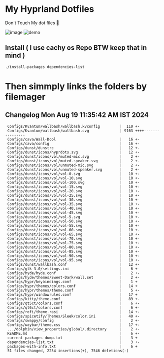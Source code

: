 # My Hyprland Dotfiles
  Don't Touch My dot files 🙂
 

  ![image](https://github.com/ALEX5402/dotfiles/assets/76860596/2fbe6020-4d76-4cf7-b052-58ff43cda405)
  ![demo](https://github.com/ALEX5402/dotfiles/assets/76860596/ff68bba7-e8da-49d3-a716-3ed3d73cfc25)

## Install ( I use cachy os Repo BTW keep that in mind )
``` ./install-packages dependencies-list ```

# Then simmply links the folders by filemager
 
## Changelog Mon Aug 19 11:35:42 AM IST 2024
```
 Configs/Kvantum/wallbash/wallbash.kvconfig         |  110 +-
 Configs/Kvantum/wallbash/wallbash.svg              | 9163 ++++----------------
 Configs/cava/Wall-Dcol                             |   16 +-
 Configs/cava/config                                |   16 +-
 Configs/dunst/dunstrc                              |   12 +-
 Configs/dunst/icons/hyprdots.svg                   |   12 +-
 Configs/dunst/icons/vol/muted-mic.svg              |    2 +-
 Configs/dunst/icons/vol/muted-speaker.svg          |    2 +-
 Configs/dunst/icons/vol/unmuted-mic.svg            |    2 +-
 Configs/dunst/icons/vol/unmuted-speaker.svg        |    2 +-
 Configs/dunst/icons/vol/vol-0.svg                  |   10 +-
 Configs/dunst/icons/vol/vol-10.svg                 |   10 +-
 Configs/dunst/icons/vol/vol-100.svg                |   10 +-
 Configs/dunst/icons/vol/vol-15.svg                 |   10 +-
 Configs/dunst/icons/vol/vol-20.svg                 |   10 +-
 Configs/dunst/icons/vol/vol-25.svg                 |   10 +-
 Configs/dunst/icons/vol/vol-30.svg                 |   10 +-
 Configs/dunst/icons/vol/vol-35.svg                 |   10 +-
 Configs/dunst/icons/vol/vol-40.svg                 |   10 +-
 Configs/dunst/icons/vol/vol-45.svg                 |   10 +-
 Configs/dunst/icons/vol/vol-5.svg                  |   10 +-
 Configs/dunst/icons/vol/vol-50.svg                 |   10 +-
 Configs/dunst/icons/vol/vol-55.svg                 |   10 +-
 Configs/dunst/icons/vol/vol-60.svg                 |   10 +-
 Configs/dunst/icons/vol/vol-65.svg                 |   10 +-
 Configs/dunst/icons/vol/vol-70.svg                 |   10 +-
 Configs/dunst/icons/vol/vol-75.svg                 |   10 +-
 Configs/dunst/icons/vol/vol-80.svg                 |   10 +-
 Configs/dunst/icons/vol/vol-85.svg                 |   10 +-
 Configs/dunst/icons/vol/vol-90.svg                 |   10 +-
 Configs/dunst/icons/vol/vol-95.svg                 |   10 +-
 Configs/dunst/wallbash.conf                        |   12 +-
 Configs/gtk-3.0/settings.ini                       |    6 +-
 Configs/hyde/hyde.conf                             |    2 +-
 Configs/hyde/themes/Sweet-Dark/wall.set            |    2 +-
 Configs/hypr/keybindings.conf                      |    1 +
 Configs/hypr/themes/colors.conf                    |   14 +
 Configs/hypr/themes/theme.conf                     |    5 +-
 Configs/hypr/windowrules.conf                      |   17 +
 Configs/kitty/theme.conf                           |   89 +-
 Configs/qt5ct/colors.conf                          |    6 +-
 Configs/qt6ct/colors.conf                          |    6 +-
 Configs/rofi/theme.rasi                            |   14 +-
 Configs/spicetify/Themes/Sleek/color.ini           |   40 +-
 Configs/swappy/config                              |    2 +-
 Configs/waybar/theme.css                           |   17 +-
 .../dolphin/view_properties/global/.directory      |    2 +-
 README.md                                          |    6 +-
 current-packages-dump.txt                          |    3 +
 dependencies-list.txt                              |    3 +-
 packages-with-info.txt                             |    6 +
 51 files changed, 2254 insertions(+), 7546 deletions(-)
```
 
